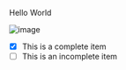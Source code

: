 Hello World

![image](https://via.placeholder.com/500)

- [x] This is a complete item
- [ ] This is an incomplete item
